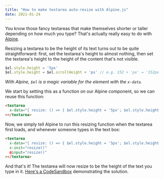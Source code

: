 ```yaml
---
title: "How to make textarea auto-resize with Alpine.js"
date: 2021-01-24
---
```

You know those fancy textareas that make themselves shorter or taller depending on how much you type? That's actually really easy to do with [Alpine](https://github.com/alpinejs/alpine).

Resizing a textarea to be the height of its text turns out to be quite straightforward: first, set the textarea's height to almost nothing, then set the textarea's height to the height of the content that's not visible.

```javascript
$el.style.height = '5px'
$el.style.height = $el.scrollHeight + 'px' // e.g. 152 + 'px' = '152px'
```

_With Alpine, `$el` is a magic variable for the element with the `x-data`._

We start by setting this as a function on our Alpine component, so we can reuse this function:

```html
<textarea
  x-data="{ resize: () => { $el.style.height = '5px'; $el.style.height = $el.scrollHeight + 'px' } }"
></textarea>
```

Now, we simply tell Alpine to run this resizing function when the textarea first loads, and whenever someone types in the text box:

```html
<textarea
  x-data="{ resize: () => { $el.style.height = '5px'; $el.style.height = $el.scrollHeight + 'px' } }"
  x-init="resize()"
  @input="resize()"
></textarea>
```

And that's it! The textarea will now resize to be the height of the text you type in it. [Here's a CodeSandbox](https://codesandbox.io/s/alpine-textarea-auto-resize-ivo9l?file=/index.html) demonstrating the solution.
